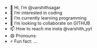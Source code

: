 - 👋 Hi, I’m @varshithsagar
- 👀 I’m interested in coding
- 🌱 I’m currently learning programming
- 💞️ I’m looking to collaborate on GITHUB
- 📫 How to reach me insta @varshith_yyt
- 😄 Pronouns: 
- ⚡ Fun fact: ...

<!---
varshithsagar/varshithsagar is a ✨ special ✨ repository because its `README.md` (this file) appears on your GitHub profile.
You can click the Preview link to take a look at your changes.
--->
